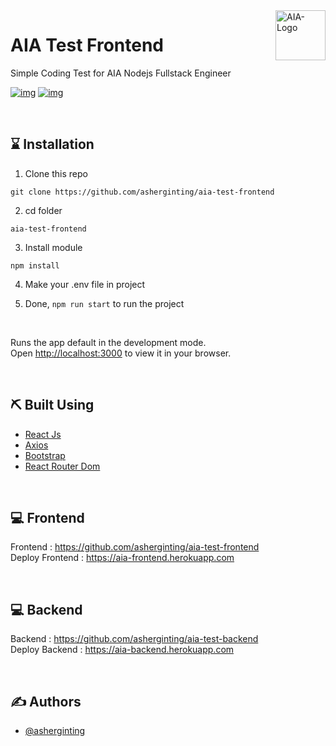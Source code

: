 <a href="https://aimeos.org/">
    <img src="https://user-images.githubusercontent.com/39787908/165537085-22b9b71d-16e8-4fce-8305-0c6a2abfff35.png" height="80" alt="AIA-Logo" title="AIA" align="right" />
</a>

# AIA Test Frontend

Simple Coding Test for AIA Nodejs Fullstack Engineer



[![img](https://user-images.githubusercontent.com/39787908/165578904-54571ba8-d87d-4a0c-a0b8-5a8cfa5c0c62.png)](#)
[![img](https://user-images.githubusercontent.com/39787908/165579414-87285501-3c3e-4750-a439-90807781e81c.png)](#)


<br>

## ⌛️ Installation

1. Clone this repo
```
git clone https://github.com/asherginting/aia-test-frontend
```

2. cd folder
```
aia-test-frontend

```
3. Install module
```
npm install
```

4. Make your .env file in project


5. Done, ```npm run start``` to run the project

<br>

Runs the app default in the development mode.\
Open [http://localhost:3000](http://localhost:3000) to view it in your browser.

<br>

## ⛏️ Built Using

- [React Js](https://reactjs.org/)
- [Axios](https://www.npmjs.com/package/axios)
- [Bootstrap](https://www.npmjs.com/package/bootstrap)
- [React Router Dom](https://www.npmjs.com/package/react-router-dom)

<br>

## 💻 Frontend

Frontend : https://github.com/asherginting/aia-test-frontend
<br>
Deploy Frontend : https://aia-frontend.herokuapp.com

<br>

## 💻 Backend

Backend : https://github.com/asherginting/aia-test-backend
<br>
Deploy Backend : https://aia-backend.herokuapp.com

<br>

## ✍️ Authors

- [@asherginting](https://github.com/asherginting)